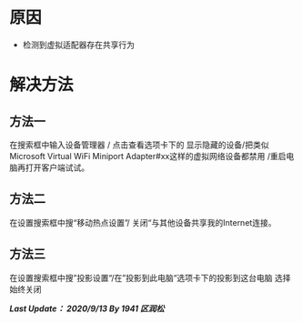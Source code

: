 <!-- TITLE: 故障 20010105 检测到共享冲突受此干扰网络已断开 -->
<!-- SUBTITLE: 本错误属于天翼校园客户端错误-->

# 原因

- 检测到虚拟适配器存在共享行为

# 解决方法

## 方法一
在搜索框中输入设备管理器 / 点击查看选项卡下的 显示隐藏的设备/把类似Microsoft Virtual WiFi Miniport Adapter#xx这样的虚拟网络设备都禁用 /重启电脑再打开客户端试试。

## 方法二
在设置搜索框中搜“移动热点设置”/ 关闭“与其他设备共享我的Internet连接。

## 方法三
在设置搜索框中搜”投影设置“/在”投影到此电脑“选项卡下的投影到这台电脑 选择 始终关闭

***Last Update： 2020/9/13 By 1941 区润松***
